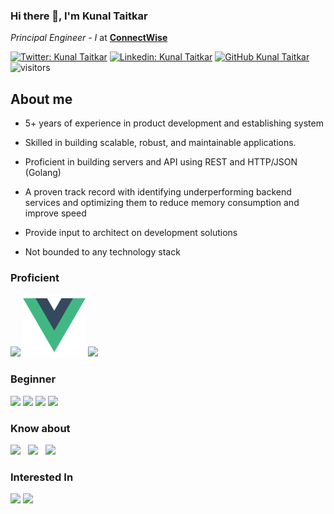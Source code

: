 ### Hi there 👋, I'm Kunal Taitkar

_Principal Engineer - I_ at <a href="https://www.connectwise.com/" target="_blank"><b>ConnectWise</b></a>

[![Twitter: Kunal Taitkar](https://img.shields.io/twitter/follow/kunal_taitkar?style=social)](https://twitter.com/kunal_taitkar)
[![Linkedin: Kunal Taitkar](https://img.shields.io/badge/-Kunal%20Taitkar-blue?style=flat-square&logo=Linkedin&logoColor=white&link=https://www.linkedin.com/in/kunal-taitkar-b8770ab2/)](https://www.linkedin.com/in/kunal-taitkar-b8770ab2/)
[![GitHub Kunal Taitkar](https://img.shields.io/github/followers/kunaltaitkar?label=follow&style=socia)](https://github.com/kunaltaitkar)
![visitors](https://visitor-badge.glitch.me/badge?page_id=kunaltaitkar.visitor-badge)

## About me

* 5+ years of experience in product development and establishing system

* Skilled in building scalable, robust, and maintainable applications.

* Proficient in building servers and API using REST and HTTP/JSON (Golang)
  
* A proven track record with identifying underperforming backend services and optimizing them to reduce
  memory consumption and improve speed

* Provide input to architect on development solutions

* Not bounded to any technology stack

### Proficient

<code><a href="https://go.dev/" target="_blank"><img height="100" src="https://www.vectorlogo.zone/logos/golang/golang-official.svg"></a></code>
<code><a href="https://vuejs.org/" target="_blank"><img height="100" src="https://raw.githubusercontent.com/github/explore/80688e429a7d4ef2fca1e82350fe8e3517d3494d/topics/vue/vue.png"></a></code>
<code><a href="https://www.mongodb.com/" target="_blank"><img height="100" src="https://www.vectorlogo.zone/logos/mongodb/mongodb-icon.svg"></a></code>

### Beginner

<code><a href="https://grpc.io/" target="_blank"><img height="100" src="https://www.vectorlogo.zone/logos/grpcio/grpcio-ar21.svg"></a></code>
<code><a href="https://www.docker.com/" target="\_blank"><img height="100" src="https://www.vectorlogo.zone/logos/docker/docker-icon.svg"></a></code>
<code><a href="https://kubernetes.io/" target="_blank"><img height="100" src="https://www.vectorlogo.zone/logos/kubernetes/kubernetes-icon.svg"></a></code>
<code><a href="https://reactjs.org/" target="_blank"><img height="100" src="https://www.vectorlogo.zone/logos/reactjs/reactjs-ar21.svg"></a></code>

### Know about
<code><a href="https://about.gitlab.com/stages-devops-lifecycle/continuous-integration/" target="_blank"><img height="100" src="https://www.vectorlogo.zone/logos/gitlab/gitlab-icon.svg"></a></code> &nbsp;
<code><a href="https://www.rabbitmq.com/" target="_blank"><img height="100" src="https://www.vectorlogo.zone/logos/rabbitmq/rabbitmq-icon.svg"></a></code> &nbsp;
<code><a href="https://www.nginx.com/" target="_blank"><img height="100" src="https://www.vectorlogo.zone/logos/nginx/nginx-icon.svg"></a></code>

### Interested In

<code><a href="https://cloud.google.com/" target="_blank"><img height="100" src="https://www.vectorlogo.zone/logos/google_cloud/google_cloud-icon.svg"></a></code>
<code><a href="https://aws.amazon.com/" target="_blank"><img height="100" src="https://www.vectorlogo.zone/logos/amazon_aws/amazon_aws-ar21.svg"></a></code>



